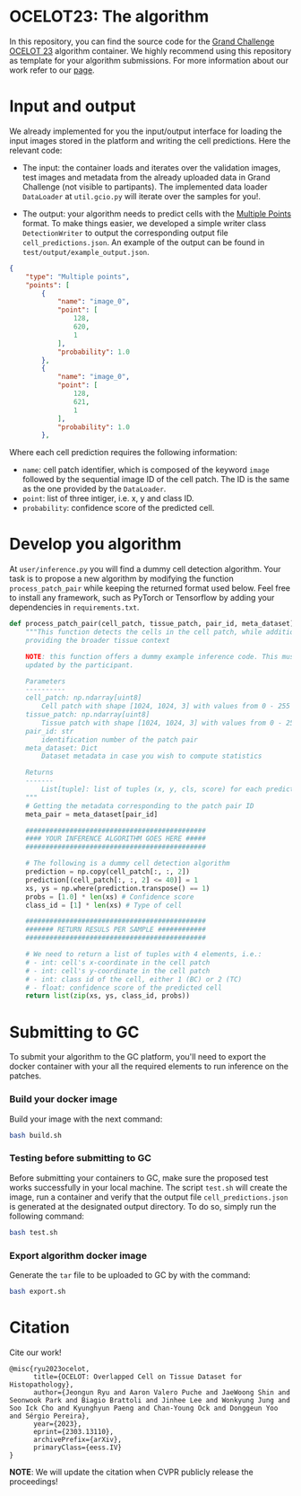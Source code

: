 # OCELOT23: The algorithm
 
In this repository, you can find the source code for the [Grand Challenge OCELOT 23](https://ocelot2023.grand-challenge.org/) algorithm container. We highly recommend using this repository as template for your algorithm submissions. For more information about our work refer to our [page](https://lunit-io.github.io/research/publications/ocelot/).

 
# Input and output
 
We already implemented for you the input/output interface for loading the input images stored in the platform and writing the cell predictions. Here the relevant code:
* The input: the container loads and iterates over the validation images, test images and metadata from the already uploaded data in Grand Challenge (not visible to partipants). The implemented data loader `DataLoader` at `util.gcio.py` will iterate over the samples for you!. 

* The output: your algorithm needs to predict cells with the [Multiple Points](https://comic.github.io/grand-challenge.org/components.html#grandchallenge.components.models.InterfaceKind.interface_type_json) format. To make things easier, we developed a simple writer class `DetectionWriter` to output the corresponding output file `cell_predictions.json`. An example of the output can be found in `test/output/example_output.json`.

```json
{
    "type": "Multiple points",
    "points": [
        {
            "name": "image_0",
            "point": [
                128,
                620,
                1
            ],
            "probability": 1.0
        },
        {
            "name": "image_0",
            "point": [
                128,
                621,
                1
            ],
            "probability": 1.0
        },
```
Where each cell prediction requires the following information:

* `name`: cell patch identifier, which is composed of the keyword `image` followed by the sequential image ID of the cell patch. The ID is the same as the one provided by the `DataLoader`.
* `point`: list of three intiger, i.e. x, y and class ID.
* `probability`: confidence score of the predicted cell.

# Develop you algorithm

At `user/inference.py` you will find a dummy cell detection algorithm. Your task is to propose a new algorithm by modifying the function `process_patch_pair` while keeping the returned format used below. Feel free to install any framework, such as PyTorch or Tensorflow by adding your dependencies in `requirements.txt`.

```python
def process_patch_pair(cell_patch, tissue_patch, pair_id, meta_dataset):
    """This function detects the cells in the cell patch, while additionally
    providing the broader tissue context

    NOTE: this function offers a dummy example inference code. This must be
    updated by the participant.

    Parameters
    ----------
    cell_patch: np.ndarray[uint8]
        Cell patch with shape [1024, 1024, 3] with values from 0 - 255
    tissue_patch: np.ndarray[uint8] 
        Tissue patch with shape [1024, 1024, 3] with values from 0 - 255
    pair_id: str
        identification number of the patch pair
    meta_dataset: Dict
        Dataset metadata in case you wish to compute statistics

    Returns
    -------
        List[tuple]: list of tuples (x, y, cls, score) for each predicted cell
    """
    # Getting the metadata corresponding to the patch pair ID
    meta_pair = meta_dataset[pair_id]

    #############################################
    #### YOUR INFERENCE ALGORITHM GOES HERE #####
    #############################################

    # The following is a dummy cell detection algorithm
    prediction = np.copy(cell_patch[:, :, 2])
    prediction[(cell_patch[:, :, 2] <= 40)] = 1
    xs, ys = np.where(prediction.transpose() == 1)
    probs = [1.0] * len(xs) # Confidence score
    class_id = [1] * len(xs) # Type of cell

    #############################################
    ####### RETURN RESULS PER SAMPLE ############
    #############################################

    # We need to return a list of tuples with 4 elements, i.e.:
    # - int: cell's x-coordinate in the cell patch
    # - int: cell's y-coordinate in the cell patch
    # - int: class id of the cell, either 1 (BC) or 2 (TC)
    # - float: confidence score of the predicted cell
    return list(zip(xs, ys, class_id, probs))
```

# Submitting to GC

To submit your algorithm to the GC platform, you'll need to export the docker container with your all the required elements to run inference on the patches.

### Build your docker image

Build your image with the next command:

```bash
bash build.sh
```

### Testing before submitting to GC

Before submitting your containers to GC, make sure the proposed test works successfully in your local machine. The script `test.sh` will create the image, run a container and verify that the output file `cell_predictions.json` is generated at the designated output directory. To do so, simply run the following command:

```bash
bash test.sh
```

### Export algorithm docker image

Generate the `tar` file to be uploaded to GC by with the command:

```bash
bash export.sh
```

# Citation

Cite our work!
```
@misc{ryu2023ocelot,
      title={OCELOT: Overlapped Cell on Tissue Dataset for Histopathology}, 
      author={Jeongun Ryu and Aaron Valero Puche and JaeWoong Shin and Seonwook Park and Biagio Brattoli and Jinhee Lee and Wonkyung Jung and Soo Ick Cho and Kyunghyun Paeng and Chan-Young Ock and Donggeun Yoo and Sérgio Pereira},
      year={2023},
      eprint={2303.13110},
      archivePrefix={arXiv},
      primaryClass={eess.IV}
}
```

**NOTE**: We will update the citation when CVPR publicly release the proceedings!